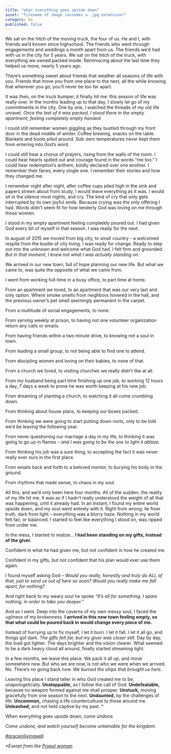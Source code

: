 ```yaml
---
title: "when everything goes upside down"
asset: "filename of image (assumes a .jpg extension)" 
category: be
published: false
---
```


We sat on the hitch of the moving truck, the four of us. He and I, with friends we’d known since highschool. The friends who went through engagements and weddings a month apart from us. The friends we’d had with us in the city for 5 years. We sat on the hitch of the truck, with everything we owned packed inside. Reminiscing about the last time they helped us move, nearly 5 years ago. 

There’s something sweet about friends that weather all seasons of life with you. Friends that move you from one place to the next, all the while knowing that wherever you go, you’ll never be too far apart.

It was then, on the truck bumper, it finally hit me: this season of life was really over. In the months leading up to that day, I slowly let go of my commitments in the city. One by one, I watched the threads of my old life unravel. _Once the last of it was packed, I stood there in the empty apartment, feeling completely empty handed._

I could still remember women giggling as they bustled through my front door in the dead middle of winter. Coffee brewing, snacks on the table. Blankets and boots piled around. Sub-zero temperatures never kept them from entering into God’s word.

I could still hear a chorus of prayers, rising from the walls of the room. I could hear hearts spilled out and courage found in the words “me too.” I could hear redemption’s anthem, boldly declared over one another. I remember their faces, every single one. I remember their stories and how they changed me.

I remember night after night, after coffee cups piled high in the sink and papers strewn about from study, I would leave everything as it was. I would sit in the silence most nights, and cry. The kind of cry that only gets interrupted by its own joyful smile.
Because crying was the only offering I had. Words didn’t seem fit for how tenderly God was loving on me through those women.

I stood in my empty apartment feeling completely poured out. I had given God every bit of myself in that season. I was ready for the next.

In august of 2015 we moved from big city, to small country - a welcomed respite from the bustle of city living. I was ready for change. Ready to step out into the unknown and welcome what God had. I felt firm and grounded. _But in that moment, I knew not what I was actually standing on._

We arrived in our new town, full of hope planning our new life. But what we came to, was quite the opposite of what we came from. 

I went from working full-time in a busy office, to part time at home.

From an apartment we loved, to an apartment that was our very last and only option. Where smoke smells from neighbors hovered in the hall, and the previous owner’s pet smell seemingly permanent in the carpet.

From a multitude of social engagements, to none.

From serving weekly at prison, to having not one volunteer organization return any calls or emails.

From having friends within a two minute drive, to knowing not a soul in town.

From leading a small group, to not being able to find one to attend.

From discipling women and loving on their babies, to none of that.

From a church we loved, to visiting churches we really didn’t like at all.

From my husband being part time finishing up one job, to working 12 hours a day, 7 days a week to prove he was worth keeping at his new job.

From dreaming of planting a church, to watching it all come crumbling down.

From thinking about house plans, to keeping our boxes packed.

From thinking we were going to start putting down roots, only to be told we’d be leaving the following year.

From never questioning our marriage a day in my life, to thinking it was going to go up in flames – _and I was going to be the one to light it ablaze._

From thinking his job was a sure thing, to accepting the fact it was never really ever ours in the first place.

From emails back and forth to a beloved mentor, to burying his body in the ground.

From rhythms that made sense, to chaos in my soul.

All this, and we’d only been here four months. All of the sudden, the reality of my life hit me. It was as if I hadn’t really understood the weight of all that was happening, until it already had.  In an instant, I found my entire world upside down, and my soul went entirely with it. Right from wrong, lie from truth, dark from light – everything was a blurry haze. Nothing in my world felt fair, or balanced. I started to feel like everything I stood on, was ripped from under me.

In the mess, I started to realize… **I had been standing on my gifts, instead of the giver.**

Confident in what he had given me, but not confident in how he created me. 

Confident in my gifts, but not confident that his plan would ever use them again.

I found myself asking God – _Would you really, honestly and truly do ALL of that, just to send us out of here so soon? Would you really make me fall apart, for nothing?_

And right back to my weary soul he spoke _“It’s all for something. I spare nothing, in order to take you deeper.”_

And so I went. Deep into the caverns of my own messy soul, I faced the ugliness of my brokenness.  **I arrived in this new town feeling empty, so that what could be poured back in would change every piece of me.**

Instead of hurrying up to fix myself, I let it burn. I let it fall. I let it all go, and things got dark. *The gifts felt far, but my giver was closer still.* Day by day, the load got lighter. The days brighter and the vision clearer. What seemed to be a dark heavy cloud all around, finally started streaming light.

In a few months, we leave this place. We pack it all up, and move somewhere new. But who we are now, is not who we were when we arrived. No. There’s no going back now. _We burned the ships that brought us here._

Leaving this place I stand taller in who God created me to be, unapologetically. **Unstoppable,** as I follow the call of God. **Undefeatable,** because no weapon formed against me shall prosper. **Unstuck,** moving gracefully from one season to the next. **Undaunted,** by the challenges of life. **Uncommon,** chasing a life countercultural to those around me. **Unleashed,** and not held captive by my past. *

When everything goes upside down, _come undone._

_Come undone, and watch yourself become untamable for the kingdom._

[#graceinlivingwell](https://www.instagram.com/explore/tags/graceinlivingwell/)

_*Exerpt from the [Propel woman](http://www.propelwomen.org/content/the-propel-woman/gjj2bs)_

